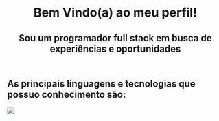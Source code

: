 <div class="container">
  <header>
    <h1>Bem Vindo(a) ao meu perfil!</h1>
    <h2>Sou um programador full stack em busca de experiências e oportunidades</h2>
  </header>

  <article>
    <h2>As principais linguagens e tecnologias que possuo conhecimento são: </h2>
    <div>
      <img class="icon" src="https://icons8.com.br/icon/20909/html-5">
    </div>
  </article>
</div>
